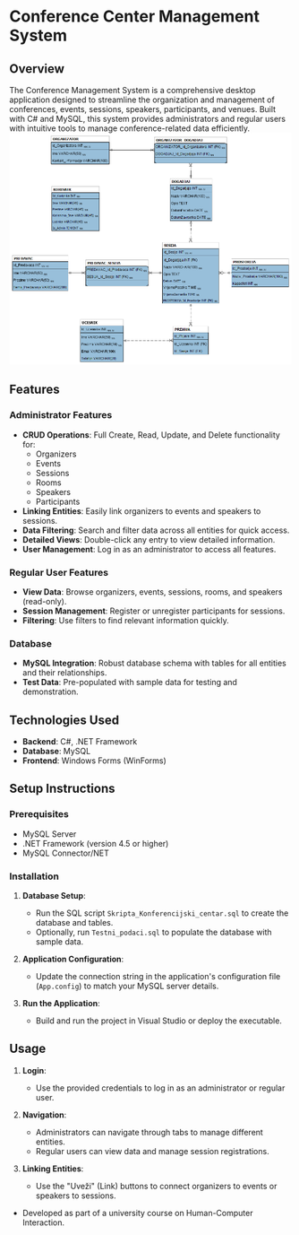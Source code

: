 # Conference Center Management System

## Overview
The Conference Management System is a comprehensive desktop application designed to streamline the organization and management of conferences, events, sessions, speakers, participants, and venues. Built with C# and MySQL, this system provides administrators and regular users with intuitive tools to manage conference-related data efficiently.
![Database Schema](konferencijski_centar_model.png)

## Features

### Administrator Features
- **CRUD Operations**: Full Create, Read, Update, and Delete functionality for:
  - Organizers
  - Events
  - Sessions
  - Rooms
  - Speakers
  - Participants
- **Linking Entities**: Easily link organizers to events and speakers to sessions.
- **Data Filtering**: Search and filter data across all entities for quick access.
- **Detailed Views**: Double-click any entry to view detailed information.
- **User Management**: Log in as an administrator to access all features.

### Regular User Features
- **View Data**: Browse organizers, events, sessions, rooms, and speakers (read-only).
- **Session Management**: Register or unregister participants for sessions.
- **Filtering**: Use filters to find relevant information quickly.

### Database
- **MySQL Integration**: Robust database schema with tables for all entities and their relationships.
- **Test Data**: Pre-populated with sample data for testing and demonstration.

## Technologies Used
- **Backend**: C#, .NET Framework
- **Database**: MySQL
- **Frontend**: Windows Forms (WinForms)

## Setup Instructions

### Prerequisites
- MySQL Server
- .NET Framework (version 4.5 or higher)
- MySQL Connector/NET

### Installation
1. **Database Setup**:
   - Run the SQL script `Skripta_Konferencijski_centar.sql` to create the database and tables.
   - Optionally, run `Testni_podaci.sql` to populate the database with sample data.

2. **Application Configuration**:
   - Update the connection string in the application's configuration file (`App.config`) to match your MySQL server details.

3. **Run the Application**:
   - Build and run the project in Visual Studio or deploy the executable.

## Usage
1. **Login**:
   - Use the provided credentials to log in as an administrator or regular user.
   
2. **Navigation**:
   - Administrators can navigate through tabs to manage different entities.
   - Regular users can view data and manage session registrations.

3. **Linking Entities**:
   - Use the "Uveži" (Link) buttons to connect organizers to events or speakers to sessions.

- Developed as part of a university course on Human-Computer Interaction.
